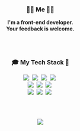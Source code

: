 
<h3 align="center">🧑🏻 Me 👩🏻</h3>

<p align="center">
  <b>I'm a front-end developer.<br>Your feedback is welcome.</b>
</p>

<br>
<br>

<h3 align="center">🎓 My Tech Stack 📜</h3>

<p align="center">
  <img src="https://img.shields.io/badge/Javascript-ffb13b?style=flat-square&logo=javascript&logoColor=white"/></a>&nbsp;
  <img src="https://img.shields.io/badge/React-61DAFB?style=flat-square&logo=React&logoColor=white"/></a>&nbsp;
  <img src="https://img.shields.io/badge/Node.js-339933?style=flat-square&logo=Node.js&logoColor=white"/></a>&nbsp;
  <img src="https://img.shields.io/badge/Spring-6DB33F?style=flat-square&logo=Spring&logoColor=white"/></a>&nbsp;
  <br>
  <img src="https://img.shields.io/badge/HTML5-E34F26?style=flat-square&logo=HTML5&logoColor=white"/></a>&nbsp;
  <img src="https://img.shields.io/badge/CSS-1572B6?style=flat-square&logo=CSS&logoColor=white"/></a>&nbsp;
  <img src="https://img.shields.io/badge/SASS-CC6699?style=flat-square&logo=SASS&logoColor=white"/></a>&nbsp;
  <br>
  <img src="https://img.shields.io/badge/Webpack-8DD6F9?style=flat-square&logo=Webpack&logoColor=white"/></a>&nbsp;
  <img src="https://img.shields.io/badge/MongoDB-47A248?style=flat-square&logo=MongoDB&logoColor=white"/></a>&nbsp;
  <img src="https://img.shields.io/badge/MySQL-4479A1?style=flat-square&logo=MySQL&logoColor=white"/></a>&nbsp;
</p>

<br>
<br>

<p align="center">
  <a href="https://hits.seeyoufarm.com"><img src="https://hits.seeyoufarm.com/api/count/incr/badge.svg?url=https%3A%2F%2Fgithub.com%2FIm-hass&count_bg=%2300539C&title_bg=%2300539C&icon=github.svg&icon_color=%23FFFFFF&title=hits&edge_flat=false"/></a>
</p>
